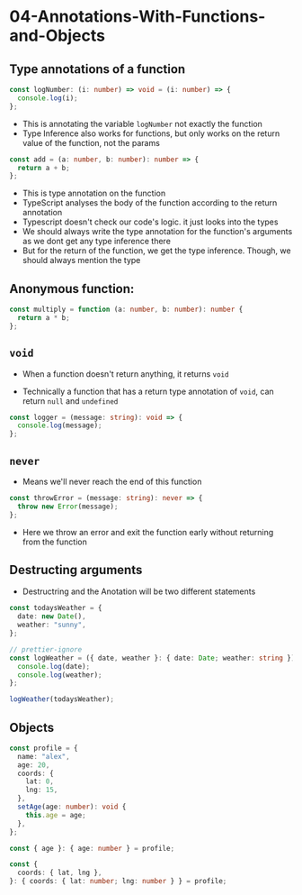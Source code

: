 # 04-Annotations-With-Functions-and-Objects

## Type annotations of a function

```ts
const logNumber: (i: number) => void = (i: number) => {
  console.log(i);
};
```

- This is annotating the variable `logNumber` not exactly the function
- Type Inference also works for functions, but only works on the return value of the function, not the params

```ts
const add = (a: number, b: number): number => {
  return a + b;
};
```

- This is type annotation on the function
- TypeScript analyses the body of the function according to the return annotation
- Typescript doesn't check our code's logic. it just looks into the types
- We should always write the type annotation for the function's arguments as we dont get any type inference there
- But for the return of the function, we get the type inference. Though, we should always mention the type

## Anonymous function:

```ts
const multiply = function (a: number, b: number): number {
  return a * b;
};
```

## `void`

- When a function doesn't return anything, it returns `void`

- Technically a function that has a return type annotation of `void`, can return `null` and `undefined`

```ts
const logger = (message: string): void => {
  console.log(message);
};
```

## `never`

- Means we'll never reach the end of this function

```ts
const throwError = (message: string): never => {
  throw new Error(message);
};
```

- Here we throw an error and exit the function early without returning from the function

## Destructing arguments

- Destructring and the Anotation will be two different statements

```ts
const todaysWeather = {
  date: new Date(),
  weather: "sunny",
};

// prettier-ignore
const logWeather = ({ date, weather }: { date: Date; weather: string }): void => {
  console.log(date);
  console.log(weather);
};

logWeather(todaysWeather);
```

## Objects

```ts
const profile = {
  name: "alex",
  age: 20,
  coords: {
    lat: 0,
    lng: 15,
  },
  setAge(age: number): void {
    this.age = age;
  },
};

const { age }: { age: number } = profile;

const {
  coords: { lat, lng },
}: { coords: { lat: number; lng: number } } = profile;
```
